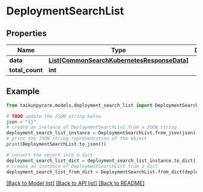 # DeploymentSearchList


## Properties

Name | Type | Description | Notes
------------ | ------------- | ------------- | -------------
**data** | [**List[CommonSearchKubernetesResponseData]**](CommonSearchKubernetesResponseData.md) |  | [optional] 
**total_count** | **int** |  | [optional] 

## Example

```python
from taikunpycore.models.deployment_search_list import DeploymentSearchList

# TODO update the JSON string below
json = "{}"
# create an instance of DeploymentSearchList from a JSON string
deployment_search_list_instance = DeploymentSearchList.from_json(json)
# print the JSON string representation of the object
print(DeploymentSearchList.to_json())

# convert the object into a dict
deployment_search_list_dict = deployment_search_list_instance.to_dict()
# create an instance of DeploymentSearchList from a dict
deployment_search_list_from_dict = DeploymentSearchList.from_dict(deployment_search_list_dict)
```
[[Back to Model list]](../README.md#documentation-for-models) [[Back to API list]](../README.md#documentation-for-api-endpoints) [[Back to README]](../README.md)


